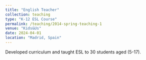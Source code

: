 ```yaml
---
title: "English Teacher"
collection: teaching
type: "K-12 ESL Course"
permalink: /teaching/2014-spring-teaching-1
venue: "Kids&Us"
date: 2024-04-01
location: "Madrid, Spain"
---
```

Developed curriculum and taught ESL to 30 students aged (5-17).
